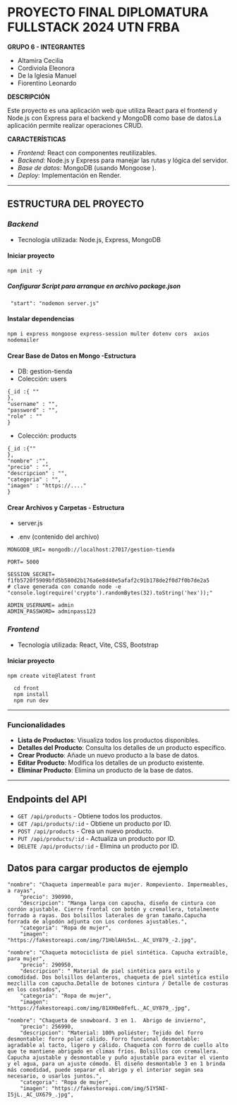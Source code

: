 # **PROYECTO FINAL DIPLOMATURA FULLSTACK 2024 UTN FRBA**

**GRUPO 6 - INTEGRANTES**
- Altamira Cecilia
- Cordiviola Eleonora
- De la Iglesia Manuel
- Fiorentino Leonardo

**DESCRIPCIÓN**

Este  proyecto es una aplicación web que  utiliza React para el frontend y Node.js con Express para el backend y MongoDB como base de datos.La aplicación permite realizar operaciones CRUD.

**CARACTERÍSTICAS**

- *Frontend:* React con componentes reutilizables.
- *Backend:* Node.js y Express para manejar las rutas y lógica del servidor.
- *Base de datos:* MongoDB (usando Mongoose ).
- *Deploy:* Implementación en Render.
---


## **ESTRUCTURA DEL PROYECTO**

### _Backend_
- Tecnología utilizada: Node.js, Express, MongoDB
#### Iniciar proyecto
```cd back
npm init -y
``` 
##### Configurar Script para arranque en archivo package.json
```
 "start": "nodemon server.js"
```
#### Instalar dependencias
```
npm i express mongoose express-session multer dotenv cors  axios nodemailer
```
#### Crear Base de Datos en Mongo -Estructura

- DB:  gestion-tienda
- Colección: users
```
{_id :{ ""
},
"username" : "",
"password" : "",
"role" : ""
}
```
- Colección: products
```
{_id :{""
},
"nombre" :"",
"precio" : "",
"descripcion" : "",
"categoria" : "",
"imagen" : "https://...."
}

```

#### Crear Archivos y Carpetas - Estructura
- server.js

 - .env (contenido del archivo)

```
MONGODB_URI= mongodb://localhost:27017/gestion-tienda

PORT= 5000

SESSION_SECRET= f1fb5720f5909bfd5b580d2b176a6e8d40e5afaf2c91b178de2f0d7f0b7de2a5
# clave generada con comando node -e "console.log(require('crypto').randomBytes(32).toString('hex'));"

ADMIN_USERNAME= admin
ADMIN_PASSWORD= adminpass123
```

### _Frontend_
- Tecnología utilizada: React,  Vite, CSS, Bootstrap  
#### Iniciar proyecto
```
npm create vite@latest front

  cd front
  npm install
  npm run dev
```

---
  ### Funcionalidades

- **Lista de Productos**: Visualiza todos los productos disponibles.
- **Detalles del Producto**: Consulta los detalles de un producto específico.
- **Crear Producto**: Añade un nuevo producto a la base de datos.
- **Editar Producto**: Modifica los detalles de un producto existente.
- **Eliminar Producto**: Elimina un producto de la base de datos.
---

## Endpoints del API

- `GET /api/products` - Obtiene todos los productos.
- `GET /api/products/:id` - Obtiene un producto por ID.
- `POST /api/products` - Crea un nuevo producto.
- `PUT /api/products/:id` - Actualiza un producto por ID.
- `DELETE /api/products/:id` - Elimina un producto por ID.


## Datos para cargar productos de ejemplo
```
"nombre": "Chaqueta impermeable para mujer. Rompeviento. Impermeables, a rayas",
    "precio": 390990,
    "descripcion": "Manga larga con capucha, diseño de cintura con cordón ajustable. Cierre frontal con botón y cremallera, totalmente forrado a rayas. Dos bolsillos laterales de gran tamaño.Capucha forrada de algodón adjunta con Los cordones ajustables.",
    "categoria": "Ropa de mujer",
    "imagen": "https://fakestoreapi.com/img/71HblAHs5xL._AC_UY879_-2.jpg",

"nombre": "Chaqueta motociclista de piel sintética. Capucha extraíble, para mujer",
    "precio": 290950,
    "descripcion": " Material de piel sintética para estilo y comodidad. Dos bolsillos delanteros, chaqueta de piel sintética estilo mezclilla con capucha.Detalle de botones cintura / Detalle de costuras en los costados",
    "categoria": "Ropa de mujer",
    "imagen": "https://fakestoreapi.com/img/81XH0e8fefL._AC_UY879_.jpg",

"nombre": "Chaqueta de snowboard. 3 en 1.  Abrigo de invierno",
    "precio": 256990,
    "descripcion": "Material: 100% poliéster; Tejido del forro desmontable: forro polar cálido. Forro funcional desmontable: agradable al tacto, ligero y cálido. Chaqueta con forro de cuello alto que te mantiene abrigado en climas fríos. Bolsillos con cremallera. Capucha ajustable y desmontable y puño ajustable para evitar el viento y el agua, para un ajuste cómodo. El diseño desmontable 3 en 1 brinda más comodidad, puede separar el abrigo y el interior según sea necesario, o usarlos juntos.",
    "categoria": "Ropa de mujer",
    "imagen": "https://fakestoreapi.com/img/51Y5NI-I5jL._AC_UX679_.jpg",


    


    
